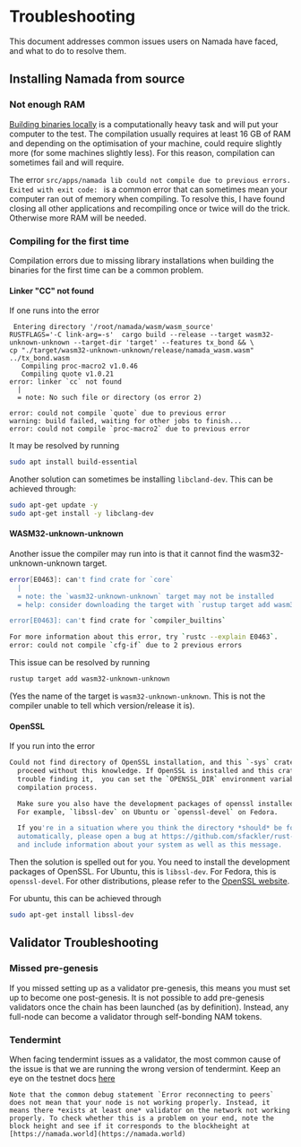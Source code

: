 # Troubleshooting

This document addresses common issues users on Namada have faced, and what to do to resolve them.

## Installing Namada from source


### Not enough RAM
[Building binaries locally](./introduction/install/from-source.md) is a computationally heavy task and will put your computer to the test. The compilation usually requires at least 16 GB of RAM and depending on the optimisation of your machine, could require slightly more (for some machines slightly less). For this reason, compilation can sometimes fail and will require.

The error `src/apps/namada lib could not compile due to previous errors. Exited with exit code: ` is a common error that can sometimes mean your computer ran out of memory when compiling. To resolve this, I have found closing all other applications and recompiling once or twice will do the trick. Otherwise more RAM will be needed.

### Compiling for the first time
Compilation errors due to missing library installations when building the binaries for the first time can be a common problem. 


#### Linker "CC" not found
If one runs into the error

```
 Entering directory '/root/namada/wasm/wasm_source'
RUSTFLAGS='-C link-arg=-s'  cargo build --release --target wasm32-unknown-unknown --target-dir 'target' --features tx_bond && \
cp "./target/wasm32-unknown-unknown/release/namada_wasm.wasm" ../tx_bond.wasm
   Compiling proc-macro2 v1.0.46
   Compiling quote v1.0.21
error: linker `cc` not found
  |
  = note: No such file or directory (os error 2)

error: could not compile `quote` due to previous error
warning: build failed, waiting for other jobs to finish...
error: could not compile `proc-macro2` due to previous error
```

It may be resolved by running

```bash
sudo apt install build-essential
```

Another solution can sometimes be installing `libcland-dev`. This can be achieved through:

```bash
sudo apt-get update -y
sudo apt-get install -y libclang-dev
```


#### WASM32-unknown-unknown
Another issue the compiler may run into is that it cannot find the wasm32-unknown-unknown target.

```bash
error[E0463]: can't find crate for `core`
  |
  = note: the `wasm32-unknown-unknown` target may not be installed
  = help: consider downloading the target with `rustup target add wasm32-unknown-unknown`

error[E0463]: can't find crate for `compiler_builtins`

For more information about this error, try `rustc --explain E0463`.
error: could not compile `cfg-if` due to 2 previous errors
```

This issue can be resolved by running 

```bash
rustup target add wasm32-unknown-unknown
```
(Yes the name of the target is `wasm32-unknown-unknown`. This is not the compiler unable to tell which version/release it is).

#### OpenSSL

If you run into the error

```bash
Could not find directory of OpenSSL installation, and this `-sys` crate cannot
  proceed without this knowledge. If OpenSSL is installed and this crate had
  trouble finding it,  you can set the `OPENSSL_DIR` environment variable for the
  compilation process.

  Make sure you also have the development packages of openssl installed.
  For example, `libssl-dev` on Ubuntu or `openssl-devel` on Fedora.

  If you're in a situation where you think the directory *should* be found
  automatically, please open a bug at https://github.com/sfackler/rust-openssl
  and include information about your system as well as this message.
```

Then the solution is spelled out for you. You need to install the development packages of OpenSSL. For Ubuntu, this is `libssl-dev`. For Fedora, this is `openssl-devel`. For other distributions, please refer to the [OpenSSL website](https://www.openssl.org/).

For ubuntu, this can be achieved through

```bash
sudo apt-get install libssl-dev
```

## Validator Troubleshooting

### Missed pre-genesis

If you missed setting up as a validator pre-genesis, this means you must set up to become one post-genesis. It is not possible to add pre-genesis validators once the chain has been launched (as by definition). Instead, any full-node can become a validator through self-bonding NAM tokens.

### Tendermint

When facing tendermint issues as a validator, the most common cause of the issue is that we are running the wrong version of tendermint. Keep an eye on the testnet docs [here](./introduction/install/README.md)


```admonish note
Note that the common debug statement `Error reconnecting to peers` does not mean that your node is not working properly. Instead, it means there *exists at least one* validator on the network not working properly. To check whether this is a problem on your end, note the block height and see if it corresponds to the blockheight at [https://namada.world](https://namada.world)
```


